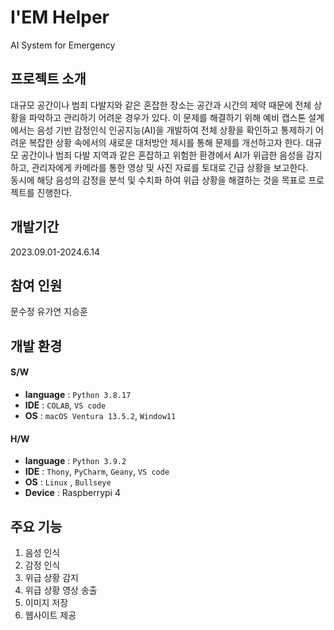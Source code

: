 # I'EM Helper


AI System for Emergency








## 프로젝트 소개




대규모 공간이나 범죄 다발지와 같은 혼잡한 장소는 공간과 시간의 제약 때문에 전체 상황을 파악하고 관리하기 어려운 경우가 있다. 
이 문제를 해결하기 위해 예비 캡스톤 설계에서는 음성 기반 감정인식 인공지능(AI)을 개발하여 전체 상황을 확인하고 통제하기 어려운 복잡한 상황 속에서의 새로운 대처방안 제시를 통해 문제를 개선하고자 한다.
대규모 공간이나 범죄 다발 지역과 같은 혼잡하고 위험한 환경에서 AI가 위급한 음성을 감지하고, 
관리자에게 카메라를 통한 영상 및 사진 자료를 토대로 긴급 상황을 보고한다.  
동시에 해당 음성의 감정을 분석 및 수치화 하여 위급 상황을 해결하는 것을 목표로 프로젝트를 진행한다. 




## 개발기간


2023.09.01-2024.6.14

## 참여 인원

문수정
유가연
지승훈


## 개발 환경


#### S/W
- **language** : `Python 3.8.17`
- **IDE** : `COLAB`, `VS code`
- **OS** : `macOS Ventura 13.5.2`, `Window11`


#### H/W
- **language** : `Python 3.9.2`
- **IDE** : `Thony`, `PyCharm`, `Geany`, `VS code`
- **OS** : `Linux` , `Bullseye`
- **Device** : Raspberrypi 4






## 주요 기능


1. 음성 인식
2. 감정 인식
3. 위급 상황 감지
4. 위급 상황 영상 송출
5. 이미지 저장
6. 웹사이트 제공
